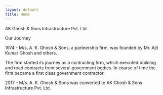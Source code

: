 ```yaml
---
layout: default
title: Home
---
```


AK Ghosh & Sons Infrastructure Pvt. Ltd.

Our Journey

1974 - M/s. A. K. Ghosh & Sons, a partnership firm, was founded by Mr. Ajit Kumar Ghosh and others. 

The firm started its journey as a contracting firm, which executed building and road contracts from several government bodies. In course of time the firm became a first class government contractor.

2017 - M/s. A. K. Ghosh & Sons was converted to AK Ghosh & Sons Infrastructure Pvt. Ltd.